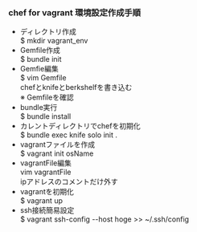 ### chef for vagrant 環境設定作成手順

* ディレクトリ作成  
$ mkdir vagrant_env  
* Gemfile作成  
$ bundle init  
* Gemfie編集  
$ vim Gemfile  
chefとknifeとberkshelfを書き込む  
※ Gemfileを確認
* bundle実行  
$ bundle install  
* カレントディレクトリでchefを初期化  
$ bundle exec knife solo init .  
* vagrantファイルを作成  
$ vagrant init osName  
* vagrantFile編集  
vim vagrantFile  
ipアドレスのコメントだけ外す  
* vagrantを初期化  
$ vagrant up  
* ssh接続簡易設定  
$ vagrant ssh-config --host hoge >> ~/.ssh/config  





